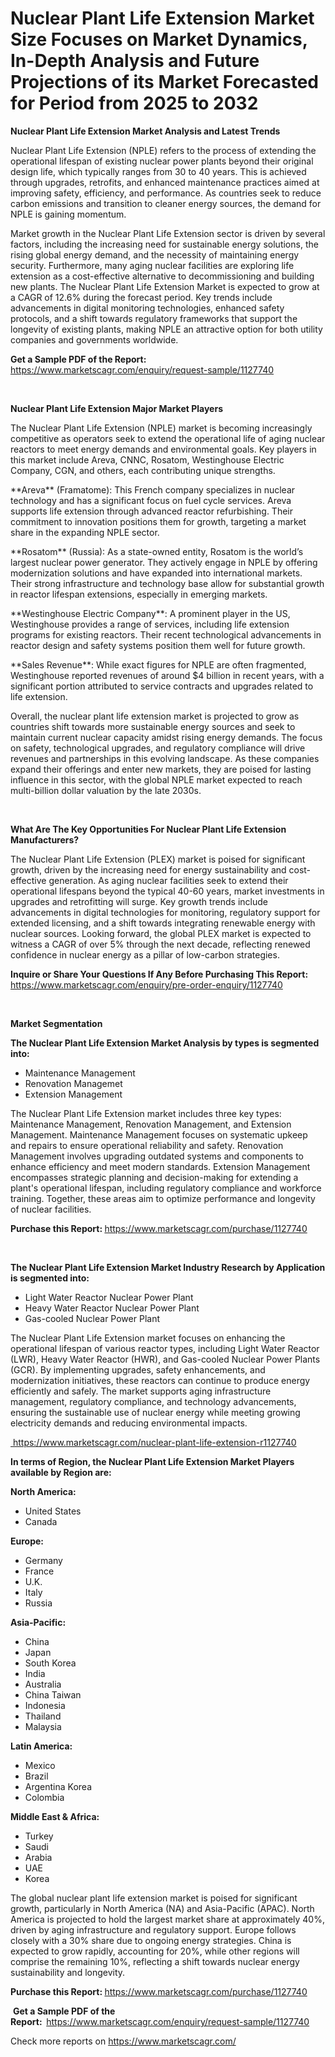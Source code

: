 <p><h1>Nuclear Plant Life Extension Market Size Focuses on Market Dynamics, In-Depth Analysis and Future Projections of its Market Forecasted for Period from 2025 to 2032</h1></p><p><strong>Nuclear Plant Life Extension Market Analysis and Latest Trends</strong></p>
<p><p>Nuclear Plant Life Extension (NPLE) refers to the process of extending the operational lifespan of existing nuclear power plants beyond their original design life, which typically ranges from 30 to 40 years. This is achieved through upgrades, retrofits, and enhanced maintenance practices aimed at improving safety, efficiency, and performance. As countries seek to reduce carbon emissions and transition to cleaner energy sources, the demand for NPLE is gaining momentum.</p><p>Market growth in the Nuclear Plant Life Extension sector is driven by several factors, including the increasing need for sustainable energy solutions, the rising global energy demand, and the necessity of maintaining energy security. Furthermore, many aging nuclear facilities are exploring life extension as a cost-effective alternative to decommissioning and building new plants. The Nuclear Plant Life Extension Market is expected to grow at a CAGR of 12.6% during the forecast period. Key trends include advancements in digital monitoring technologies, enhanced safety protocols, and a shift towards regulatory frameworks that support the longevity of existing plants, making NPLE an attractive option for both utility companies and governments worldwide.</p></p>
<p><strong>Get a Sample PDF of the Report:&nbsp;</strong> <a href="https://www.marketscagr.com/enquiry/request-sample/1127740?utm_campaign=2987&utm_medium=2&utm_source=Github&utm_content=ia&utm_term=06032025&utm_id=nuclear-plant-life-extension">https://www.marketscagr.com/enquiry/request-sample/1127740</a></p>
<p>&nbsp;</p>
<p><strong>Nuclear Plant Life Extension Major Market Players</strong></p>
<p><p>The Nuclear Plant Life Extension (NPLE) market is becoming increasingly competitive as operators seek to extend the operational life of aging nuclear reactors to meet energy demands and environmental goals. Key players in this market include Areva, CNNC, Rosatom, Westinghouse Electric Company, CGN, and others, each contributing unique strengths.</p><p>**Areva** (Framatome): This French company specializes in nuclear technology and has a significant focus on fuel cycle services. Areva supports life extension through advanced reactor refurbishing. Their commitment to innovation positions them for growth, targeting a market share in the expanding NPLE sector.</p><p>**Rosatom** (Russia): As a state-owned entity, Rosatom is the world’s largest nuclear power generator. They actively engage in NPLE by offering modernization solutions and have expanded into international markets. Their strong infrastructure and technology base allow for substantial growth in reactor lifespan extensions, especially in emerging markets.</p><p>**Westinghouse Electric Company**: A prominent player in the US, Westinghouse provides a range of services, including life extension programs for existing reactors. Their recent technological advancements in reactor design and safety systems position them well for future growth. </p><p>**Sales Revenue**: While exact figures for NPLE are often fragmented, Westinghouse reported revenues of around $4 billion in recent years, with a significant portion attributed to service contracts and upgrades related to life extension.</p><p>Overall, the nuclear plant life extension market is projected to grow as countries shift towards more sustainable energy sources and seek to maintain current nuclear capacity amidst rising energy demands. The focus on safety, technological upgrades, and regulatory compliance will drive revenues and partnerships in this evolving landscape. As these companies expand their offerings and enter new markets, they are poised for lasting influence in this sector, with the global NPLE market expected to reach multi-billion dollar valuation by the late 2030s.</p></p>
<p>&nbsp;</p>
<p><strong>What Are The Key Opportunities For Nuclear Plant Life Extension Manufacturers?</strong></p>
<p><p>The Nuclear Plant Life Extension (PLEX) market is poised for significant growth, driven by the increasing need for energy sustainability and cost-effective generation. As aging nuclear facilities seek to extend their operational lifespans beyond the typical 40-60 years, market investments in upgrades and retrofitting will surge. Key growth trends include advancements in digital technologies for monitoring, regulatory support for extended licensing, and a shift towards integrating renewable energy with nuclear sources. Looking forward, the global PLEX market is expected to witness a CAGR of over 5% through the next decade, reflecting renewed confidence in nuclear energy as a pillar of low-carbon strategies.</p></p>
<p><strong>Inquire or Share Your Questions If Any Before Purchasing This Report:</strong> <a href="https://www.marketscagr.com/enquiry/pre-order-enquiry/1127740?utm_campaign=2987&utm_medium=2&utm_source=Github&utm_content=ia&utm_term=06032025&utm_id=nuclear-plant-life-extension">https://www.marketscagr.com/enquiry/pre-order-enquiry/1127740</a></p>
<p>&nbsp;</p>
<p><strong>Market Segmentation</strong></p>
<p><strong>The Nuclear Plant Life Extension Market Analysis by types is segmented into:</strong></p>
<p><ul><li>Maintenance Management</li><li>Renovation Managemet</li><li>Extension Management</li></ul></p>
<p><p>The Nuclear Plant Life Extension market includes three key types: Maintenance Management, Renovation Management, and Extension Management. Maintenance Management focuses on systematic upkeep and repairs to ensure operational reliability and safety. Renovation Management involves upgrading outdated systems and components to enhance efficiency and meet modern standards. Extension Management encompasses strategic planning and decision-making for extending a plant's operational lifespan, including regulatory compliance and workforce training. Together, these areas aim to optimize performance and longevity of nuclear facilities.</p></p>
<p><strong>Purchase this Report:&nbsp;</strong><a href="https://www.marketscagr.com/purchase/1127740?utm_campaign=2987&utm_medium=2&utm_source=Github&utm_content=ia&utm_term=06032025&utm_id=nuclear-plant-life-extension">https://www.marketscagr.com/purchase/1127740</a></p>
<p>&nbsp;</p>
<p><strong>The Nuclear Plant Life Extension Market Industry Research by Application is segmented into:</strong></p>
<p><ul><li>Light Water Reactor Nuclear Power Plant</li><li>Heavy Water Reactor Nuclear Power Plant</li><li>Gas-cooled Nuclear Power Plant</li></ul></p>
<p><p>The Nuclear Plant Life Extension market focuses on enhancing the operational lifespan of various reactor types, including Light Water Reactor (LWR), Heavy Water Reactor (HWR), and Gas-cooled Nuclear Power Plants (GCR). By implementing upgrades, safety enhancements, and modernization initiatives, these reactors can continue to produce energy efficiently and safely. The market supports aging infrastructure management, regulatory compliance, and technology advancements, ensuring the sustainable use of nuclear energy while meeting growing electricity demands and reducing environmental impacts.</p></p>
<p><a href="https://www.marketscagr.com/nuclear-plant-life-extension-r1127740?utm_campaign=2987&utm_medium=2&utm_source=Github&utm_content=ia&utm_term=06032025&utm_id=nuclear-plant-life-extension">&nbsp;https://www.marketscagr.com/nuclear-plant-life-extension-r1127740</a></p>
<p><strong>In terms of Region, the Nuclear Plant Life Extension Market Players available by Region are:</strong></p>
<p>
    <p> <strong> North America: </strong>
        <ul>
            <li>United States</li>
            <li>Canada</li>
        </ul>
        </p> 
    <p> <strong> Europe: </strong>
        <ul>
            <li>Germany</li>
            <li>France</li>
            <li>U.K.</li>
            <li>Italy</li>
            <li>Russia</li>
        </ul>
        </p> 
    <p> <strong> Asia-Pacific: </strong>
        <ul>
            <li>China</li>
            <li>Japan</li>
            <li>South Korea</li>
            <li>India</li>
            <li>Australia</li>
            <li>China Taiwan</li>
            <li>Indonesia</li>
            <li>Thailand</li>
            <li>Malaysia</li>
        </ul>
        </p> 
    <p> <strong> Latin America: </strong>
        <ul>
            <li>Mexico</li>
            <li>Brazil</li>
            <li>Argentina Korea</li>
            <li>Colombia</li>
        </ul>
        </p> 
    <p> <strong> Middle East & Africa: </strong>
        <ul>
            <li>Turkey</li>
            <li>Saudi</li>
            <li>Arabia</li>
            <li>UAE</li>
            <li>Korea</li>
        </ul>
    </p>
    </p>
<p><p>The global nuclear plant life extension market is poised for significant growth, particularly in North America (NA) and Asia-Pacific (APAC). North America is projected to hold the largest market share at approximately 40%, driven by aging infrastructure and regulatory support. Europe follows closely with a 30% share due to ongoing energy strategies. China is expected to grow rapidly, accounting for 20%, while other regions will comprise the remaining 10%, reflecting a shift towards nuclear energy sustainability and longevity.</p></p>
<p><strong>Purchase this Report: </strong><a href="https://www.marketscagr.com/purchase/1127740?utm_campaign=2987&utm_medium=2&utm_source=Github&utm_content=ia&utm_term=06032025&utm_id=nuclear-plant-life-extension">https://www.marketscagr.com/purchase/1127740</a></p>
<p>&nbsp;<strong>Get a Sample PDF of the Report:&nbsp;&nbsp;</strong><a href="https://www.marketscagr.com/enquiry/request-sample/1127740?utm_campaign=2987&utm_medium=2&utm_source=Github&utm_content=ia&utm_term=06032025&utm_id=nuclear-plant-life-extension">https://www.marketscagr.com/enquiry/request-sample/1127740</a></p>
<p><strong></strong></p>
<p>Check more reports on <a href="https://www.marketscagr.com/?utm_campaign=2987&utm_medium=2&utm_source=Github&utm_content=ia&utm_term=06032025&utm_id=nuclear-plant-life-extension">https://www.marketscagr.com/</a></p>